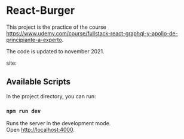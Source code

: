 # React-Burger

This project is the practice of the course https://www.udemy.com/course/fullstack-react-graphql-y-apollo-de-principiante-a-experto.

The code is updated to november 2021.

site: 

## Available Scripts

In the project directory, you can run:

### `npm run dev`

Runs the server in the development mode.<br />
Open [http://localhost:4000](http://localhost:4000).

